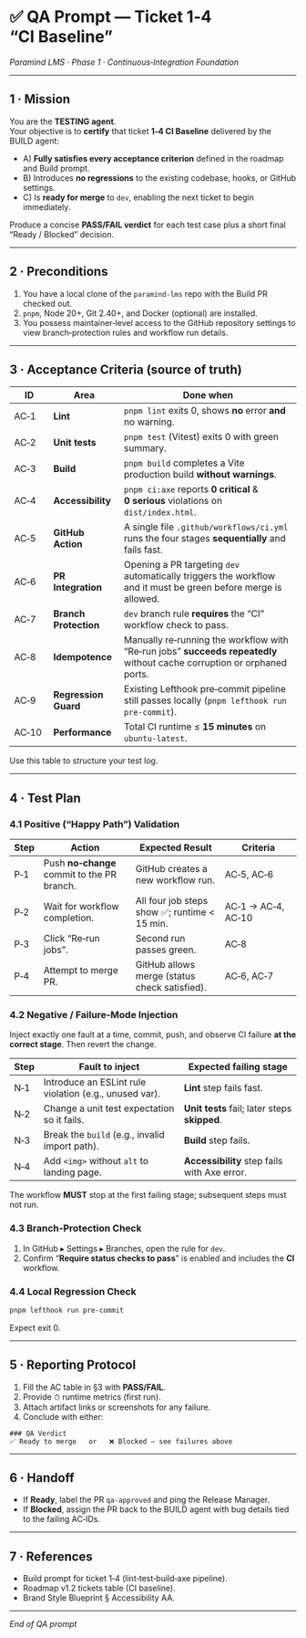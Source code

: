 # ✅ QA Prompt — Ticket 1‑4 “CI Baseline”

_Paramind LMS · Phase 1 · Continuous‑Integration Foundation_

---

## 1 · Mission

You are the **TESTING agent**.  
Your objective is to **certify** that ticket **1‑4 CI Baseline** delivered by the BUILD agent:

- A) **Fully satisfies every acceptance criterion** defined in the roadmap and Build prompt.
- B) Introduces **no regressions** to the existing codebase, hooks, or GitHub settings.
- C) Is **ready for merge** to `dev`, enabling the next ticket to begin immediately.

Produce a concise **PASS/FAIL verdict** for each test case plus a short final “Ready / Blocked” decision.

---

## 2 · Preconditions

1. You have a local clone of the `paramind‑lms` repo with the Build PR checked out.
2. `pnpm`, Node 20+, Git 2.40+, and Docker (optional) are installed.
3. You possess maintainer‑level access to the GitHub repository settings to view branch‑protection rules and workflow run details.

---

## 3 · Acceptance Criteria (source of truth)

| ID     | Area                  | Done when                                                                                                               |
| ------ | --------------------- | ----------------------------------------------------------------------------------------------------------------------- |
| AC‑1   | **Lint**              | `pnpm lint` exits 0, shows **no** error **and** no warning.                                                             |
| AC‑2   | **Unit tests**        | `pnpm test` (Vitest) exits 0 with green summary.                                                                        |
| AC‑3   | **Build**             | `pnpm build` completes a Vite production build **without warnings**.                                                    |
| AC‑4   | **Accessibility**     | `pnpm ci:axe` reports **0 critical** & **0 serious** violations on `dist/index.html`.                                   |
| AC‑5   | **GitHub Action**     | A single file `.github/workflows/ci.yml` runs the four stages **sequentially** and fails fast.                          |
| AC‑6   | **PR Integration**    | Opening a PR targeting `dev` automatically triggers the workflow and it must be green before merge is allowed.          |
| AC‑7   | **Branch Protection** | `dev` branch rule **requires** the “CI” workflow check to pass.                                                         |
| AC‑8   | **Idempotence**       | Manually re‑running the workflow with “Re‑run jobs” **succeeds repeatedly** without cache corruption or orphaned ports. |
| AC‑9   | **Regression Guard**  | Existing Lefthook pre‑commit pipeline still passes locally (`pnpm lefthook run pre‑commit`).                            |
| AC‑10  | **Performance**       | Total CI runtime ≤ **15 minutes** on `ubuntu‑latest`.                                                                   |

Use this table to structure your test log.

---

## 4 · Test Plan

### 4.1 Positive (“Happy Path”) Validation

| Step | Action                                      | Expected Result                               | Criteria           |
| ---- | ------------------------------------------- | --------------------------------------------- | ------------------ |
| P‑1  | Push **no‑change** commit to the PR branch. | GitHub creates a new workflow run.            | AC‑5, AC‑6         |
| P‑2  | Wait for workflow completion.               | All four job steps show ✅; runtime < 15 min. | AC‑1 → AC‑4, AC‑10 |
| P‑3  | Click “Re‑run jobs”.                        | Second run passes green.                      | AC‑8               |
| P‑4  | Attempt to merge PR.                        | GitHub allows merge (status check satisfied). | AC‑6, AC‑7         |

### 4.2 Negative / Failure‑Mode Injection

Inject exactly one fault at a time, commit, push, and observe CI failure **at the correct stage**. Then revert the change.

| Step | Fault to inject                                        | Expected failing stage                        |
| ---- | ------------------------------------------------------ | --------------------------------------------- |
| N‑1  | Introduce an ESLint rule violation (e.g., unused var). | **Lint** step fails fast.                     |
| N‑2  | Change a unit test expectation so it fails.            | **Unit tests** fail; later steps **skipped**. |
| N‑3  | Break the `build` (e.g., invalid import path).         | **Build** step fails.                         |
| N‑4  | Add `<img>` without `alt` to landing page.             | **Accessibility** step fails with Axe error.  |

The workflow **MUST** stop at the first failing stage; subsequent steps must not run.

### 4.3 Branch‑Protection Check

1. In GitHub ▸ Settings ▸ Branches, open the rule for `dev`.
2. Confirm “**Require status checks to pass**” is enabled and includes the **CI** workflow.

### 4.4 Local Regression Check

```bash
pnpm lefthook run pre-commit
```

Expect exit 0.

---

## 5 · Reporting Protocol

1. Fill the AC table in §3 with **PASS/FAIL**.
2. Provide ⏱ runtime metrics (first run).
3. Attach artifact links or screenshots for any failure.
4. Conclude with either:

```
### QA Verdict
✅ Ready to merge   or   ❌ Blocked – see failures above
```

---

## 6 · Handoff

- If **Ready**, label the PR `qa‑approved` and ping the Release Manager.
- If **Blocked**, assign the PR back to the BUILD agent with bug details tied to the failing AC‑IDs.

---

## 7 · References

- Build prompt for ticket 1‑4 (lint‑test‑build‑axe pipeline).
- Roadmap v1.2 tickets table (CI baseline).
- Brand Style Blueprint § Accessibility AA.

---

_End of QA prompt_
